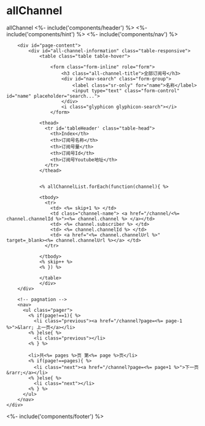 # allChannel
allChannel
<%- include('components/header') %>
	<%- include('components/hint') %>
	<%- include('components/nav') %>
	<div class="container">
		
		<div id="page-content">
			<div id="all-channel-information" class="table-responsive">
				<table class="table table-hover">

					<form class="form-inline" role="form">
						<h3 class="all-channel-title">全部订阅号</h3>
			            <div id="nav-search" class="form-group">
			                <label class="sr-only" for="name">名称</label> 
			                <input type="text" class="form-control" id="name" placeholder="search...">
			            </div>
			            <i class="glyphicon glyphicon-search"></i>
		            </form>
					
				<thead>
				  <tr id='tableHeader' class="table-head">
				  	<th>Index</th>
				    <th>订阅号名称</th>
				    <th>订阅号量</th>
				    <th>订阅号Id</th>
				    <th>订阅号Youtube地址</th>
				  </tr>
				</thead>

				
				<% allChannelList.forEach(function(channel){ %>
				
				<tbody>
				  <tr>
				    <td> <%= skip+1 %> </td>
				    <td class="channel-name"> <a href="/channel/<%= channel.channelId %>"><%= channel.channel %> </a></td>
				    <td> <%= channel.subscriber %> </td>
				    <td> <%= channel.channelId %> </td>
				    <td> <a href="<%= channel.channelUrl %>" target=_blank><%= channel.channelUrl %></a> </td>
				  </tr>
				  
				</tbody>
				<% skip++ %>
				<% }) %>

				</table>
				</div>
		</div>
		
		<!-- pagnation -->
		<nav>
		  <ul class="pager">
		    <% if(page!==1){ %>
		      <li class="previous"><a href="/channel?page=<%= page-1 %>">&larr; 上一页</a></li>
		    <% }else{ %>
		      <li class="previous"></li>
		    <% } %>
		    
		    <li>共<%= pages %>页 第<%= page %>页</li>
		    <% if(page!==pages){ %>
		      <li class="next"><a href="/channel?page=<%= page+1 %>">下一页 &rarr;</a></li>
		    <% }else{ %>
		      <li class="next"></li>
		    <% } %>
		  </ul>
		</nav>	
	</div>
    
<%- include('components/footer') %>
